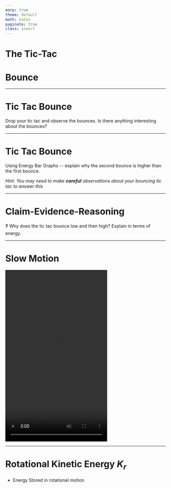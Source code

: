 ```yaml
---
marp: true
theme: default
math: katex
paginate: true
class: invert
---
```


# <!---fit---> The Tic-Tac

# <!---fit---> Bounce

---



# Tic Tac Bounce

Drop your tic tac and observe the bounces. Is there anything interesting about the bounces?

---

# Tic Tac Bounce


Using Energy Bar Graphs -- explain why the second bounce is higher than the first bounce.

*Hint: You may need to make **careful** observations about your bouncing tic tac to answer this*

---

# <!---fit---> Claim-Evidence-Reasoning

❓ Why does the tic tac bounce low and then high? Explain in terms of energy.

---

# Slow Motion

<video width="320" height="540" controls>
  <source src="IMG-0136.MOV" type="video/mp4">
</video>

---

# <!---fit---> Rotational Kinetic Energy $K_r$

- Energy Stored in rotational motion 